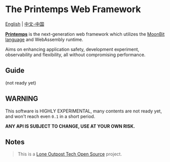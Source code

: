 # The Printemps Web Framework

[English][canonical] | [中文-中国][zh-CN]

[__Printemps__](https://www.printempsframework.org/) is the next-generation web framework which utilizes the [MoonBit language](https://www.moonbitlang.com/) and WebAssembly runtime. 

Aims on enhancing application safety, development experiment, observability and flexibility, all without compromising performance. 

## Guide

(not ready yet)

## WARNING

This software is HIGHLY EXPERIMENTAL, many contents are not ready yet, and won't reach even `0.1` in a short period. 

__ANY API IS SUBJECT TO CHANGE, USE AT YOUR OWN RISK.__

## Notes

> This is a [Lone Outpost Tech Open Source](https://github.com/lone-outpost-oss) project.

[canonical]: ./README.md
[zh-CN]: ./README.zh_CN.md
